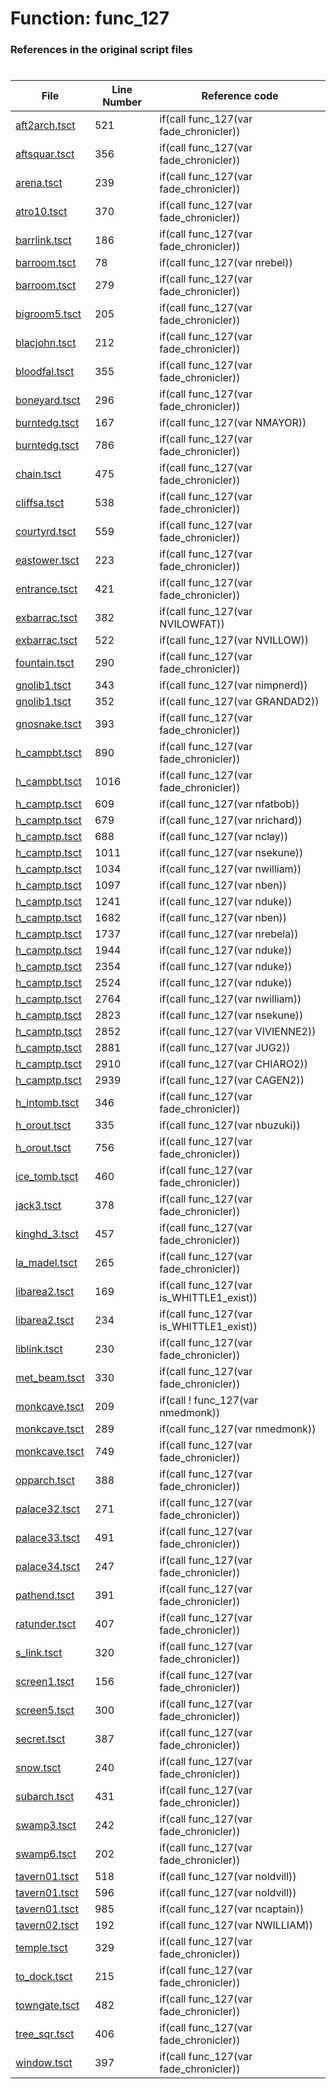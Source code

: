 # Function: func_127
### References in the original script files

#

| File | Line Number | Reference code |
| --- | --- | --- |
| [aft2arch.tsct](../../../out/aft2arch.tsct#L521) | 521 | if(call func_127(var fade_chronicler)) |
| [aftsquar.tsct](../../../out/aftsquar.tsct#L356) | 356 | if(call func_127(var fade_chronicler)) |
| [arena.tsct](../../../out/arena.tsct#L239) | 239 | if(call func_127(var fade_chronicler)) |
| [atro10.tsct](../../../out/atro10.tsct#L370) | 370 | if(call func_127(var fade_chronicler)) |
| [barrlink.tsct](../../../out/barrlink.tsct#L186) | 186 | if(call func_127(var fade_chronicler)) |
| [barroom.tsct](../../../out/barroom.tsct#L78) | 78 | if(call func_127(var nrebel)) |
| [barroom.tsct](../../../out/barroom.tsct#L279) | 279 | if(call func_127(var fade_chronicler)) |
| [bigroom5.tsct](../../../out/bigroom5.tsct#L205) | 205 | if(call func_127(var fade_chronicler)) |
| [blacjohn.tsct](../../../out/blacjohn.tsct#L212) | 212 | if(call func_127(var fade_chronicler)) |
| [bloodfal.tsct](../../../out/bloodfal.tsct#L355) | 355 | if(call func_127(var fade_chronicler)) |
| [boneyard.tsct](../../../out/boneyard.tsct#L296) | 296 | if(call func_127(var fade_chronicler)) |
| [burntedg.tsct](../../../out/burntedg.tsct#L167) | 167 | if(call func_127(var NMAYOR)) |
| [burntedg.tsct](../../../out/burntedg.tsct#L786) | 786 | if(call func_127(var fade_chronicler)) |
| [chain.tsct](../../../out/chain.tsct#L475) | 475 | if(call func_127(var fade_chronicler)) |
| [cliffsa.tsct](../../../out/cliffsa.tsct#L538) | 538 | if(call func_127(var fade_chronicler)) |
| [courtyrd.tsct](../../../out/courtyrd.tsct#L559) | 559 | if(call func_127(var fade_chronicler)) |
| [eastower.tsct](../../../out/eastower.tsct#L223) | 223 | if(call func_127(var fade_chronicler)) |
| [entrance.tsct](../../../out/entrance.tsct#L421) | 421 | if(call func_127(var fade_chronicler)) |
| [exbarrac.tsct](../../../out/exbarrac.tsct#L382) | 382 | if(call func_127(var NVILOWFAT)) |
| [exbarrac.tsct](../../../out/exbarrac.tsct#L522) | 522 | if(call func_127(var NVILLOW)) |
| [fountain.tsct](../../../out/fountain.tsct#L290) | 290 | if(call func_127(var fade_chronicler)) |
| [gnolib1.tsct](../../../out/gnolib1.tsct#L343) | 343 | if(call func_127(var nimpnerd)) |
| [gnolib1.tsct](../../../out/gnolib1.tsct#L352) | 352 | if(call func_127(var GRANDAD2)) |
| [gnosnake.tsct](../../../out/gnosnake.tsct#L393) | 393 | if(call func_127(var fade_chronicler)) |
| [h_campbt.tsct](../../../out/h_campbt.tsct#L890) | 890 | if(call func_127(var fade_chronicler)) |
| [h_campbt.tsct](../../../out/h_campbt.tsct#L1016) | 1016 | if(call func_127(var fade_chronicler)) |
| [h_camptp.tsct](../../../out/h_camptp.tsct#L609) | 609 | if(call func_127(var nfatbob)) |
| [h_camptp.tsct](../../../out/h_camptp.tsct#L679) | 679 | if(call func_127(var nrichard)) |
| [h_camptp.tsct](../../../out/h_camptp.tsct#L688) | 688 | if(call func_127(var nclay)) |
| [h_camptp.tsct](../../../out/h_camptp.tsct#L1011) | 1011 | if(call func_127(var nsekune)) |
| [h_camptp.tsct](../../../out/h_camptp.tsct#L1034) | 1034 | if(call func_127(var nwilliam)) |
| [h_camptp.tsct](../../../out/h_camptp.tsct#L1097) | 1097 | if(call func_127(var nben)) |
| [h_camptp.tsct](../../../out/h_camptp.tsct#L1241) | 1241 | if(call func_127(var nduke)) |
| [h_camptp.tsct](../../../out/h_camptp.tsct#L1682) | 1682 | if(call func_127(var nben)) |
| [h_camptp.tsct](../../../out/h_camptp.tsct#L1737) | 1737 | if(call func_127(var nrebela)) |
| [h_camptp.tsct](../../../out/h_camptp.tsct#L1944) | 1944 | if(call func_127(var nduke)) |
| [h_camptp.tsct](../../../out/h_camptp.tsct#L2354) | 2354 | if(call func_127(var nduke)) |
| [h_camptp.tsct](../../../out/h_camptp.tsct#L2524) | 2524 | if(call func_127(var nduke)) |
| [h_camptp.tsct](../../../out/h_camptp.tsct#L2764) | 2764 | if(call func_127(var nwilliam)) |
| [h_camptp.tsct](../../../out/h_camptp.tsct#L2823) | 2823 | if(call func_127(var nsekune)) |
| [h_camptp.tsct](../../../out/h_camptp.tsct#L2852) | 2852 | if(call func_127(var VIVIENNE2)) |
| [h_camptp.tsct](../../../out/h_camptp.tsct#L2881) | 2881 | if(call func_127(var JUG2)) |
| [h_camptp.tsct](../../../out/h_camptp.tsct#L2910) | 2910 | if(call func_127(var CHIARO2)) |
| [h_camptp.tsct](../../../out/h_camptp.tsct#L2939) | 2939 | if(call func_127(var CAGEN2)) |
| [h_intomb.tsct](../../../out/h_intomb.tsct#L346) | 346 | if(call func_127(var fade_chronicler)) |
| [h_orout.tsct](../../../out/h_orout.tsct#L335) | 335 | if(call func_127(var nbuzuki)) |
| [h_orout.tsct](../../../out/h_orout.tsct#L756) | 756 | if(call func_127(var fade_chronicler)) |
| [ice_tomb.tsct](../../../out/ice_tomb.tsct#L460) | 460 | if(call func_127(var fade_chronicler)) |
| [jack3.tsct](../../../out/jack3.tsct#L378) | 378 | if(call func_127(var fade_chronicler)) |
| [kinghd_3.tsct](../../../out/kinghd_3.tsct#L457) | 457 | if(call func_127(var fade_chronicler)) |
| [la_madel.tsct](../../../out/la_madel.tsct#L265) | 265 | if(call func_127(var fade_chronicler)) |
| [libarea2.tsct](../../../out/libarea2.tsct#L169) | 169 | if(call func_127(var is_WHITTLE1_exist)) |
| [libarea2.tsct](../../../out/libarea2.tsct#L234) | 234 | if(call func_127(var is_WHITTLE1_exist)) |
| [liblink.tsct](../../../out/liblink.tsct#L230) | 230 | if(call func_127(var fade_chronicler)) |
| [met_beam.tsct](../../../out/met_beam.tsct#L330) | 330 | if(call func_127(var fade_chronicler)) |
| [monkcave.tsct](../../../out/monkcave.tsct#L209) | 209 | if(call ! func_127(var nmedmonk)) |
| [monkcave.tsct](../../../out/monkcave.tsct#L289) | 289 | if(call func_127(var nmedmonk)) |
| [monkcave.tsct](../../../out/monkcave.tsct#L749) | 749 | if(call func_127(var fade_chronicler)) |
| [opparch.tsct](../../../out/opparch.tsct#L388) | 388 | if(call func_127(var fade_chronicler)) |
| [palace32.tsct](../../../out/palace32.tsct#L271) | 271 | if(call func_127(var fade_chronicler)) |
| [palace33.tsct](../../../out/palace33.tsct#L491) | 491 | if(call func_127(var fade_chronicler)) |
| [palace34.tsct](../../../out/palace34.tsct#L247) | 247 | if(call func_127(var fade_chronicler)) |
| [pathend.tsct](../../../out/pathend.tsct#L391) | 391 | if(call func_127(var fade_chronicler)) |
| [ratunder.tsct](../../../out/ratunder.tsct#L407) | 407 | if(call func_127(var fade_chronicler)) |
| [s_link.tsct](../../../out/s_link.tsct#L320) | 320 | if(call func_127(var fade_chronicler)) |
| [screen1.tsct](../../../out/screen1.tsct#L156) | 156 | if(call func_127(var fade_chronicler)) |
| [screen5.tsct](../../../out/screen5.tsct#L300) | 300 | if(call func_127(var fade_chronicler)) |
| [secret.tsct](../../../out/secret.tsct#L387) | 387 | if(call func_127(var fade_chronicler)) |
| [snow.tsct](../../../out/snow.tsct#L240) | 240 | if(call func_127(var fade_chronicler)) |
| [subarch.tsct](../../../out/subarch.tsct#L431) | 431 | if(call func_127(var fade_chronicler)) |
| [swamp3.tsct](../../../out/swamp3.tsct#L242) | 242 | if(call func_127(var fade_chronicler)) |
| [swamp6.tsct](../../../out/swamp6.tsct#L202) | 202 | if(call func_127(var fade_chronicler)) |
| [tavern01.tsct](../../../out/tavern01.tsct#L518) | 518 | if(call func_127(var noldvill)) |
| [tavern01.tsct](../../../out/tavern01.tsct#L596) | 596 | if(call func_127(var noldvill)) |
| [tavern01.tsct](../../../out/tavern01.tsct#L985) | 985 | if(call func_127(var ncaptain)) |
| [tavern02.tsct](../../../out/tavern02.tsct#L192) | 192 | if(call func_127(var NWILLIAM)) |
| [temple.tsct](../../../out/temple.tsct#L329) | 329 | if(call func_127(var fade_chronicler)) |
| [to_dock.tsct](../../../out/to_dock.tsct#L215) | 215 | if(call func_127(var fade_chronicler)) |
| [towngate.tsct](../../../out/towngate.tsct#L482) | 482 | if(call func_127(var fade_chronicler)) |
| [tree_sqr.tsct](../../../out/tree_sqr.tsct#L406) | 406 | if(call func_127(var fade_chronicler)) |
| [window.tsct](../../../out/window.tsct#L397) | 397 | if(call func_127(var fade_chronicler)) |
